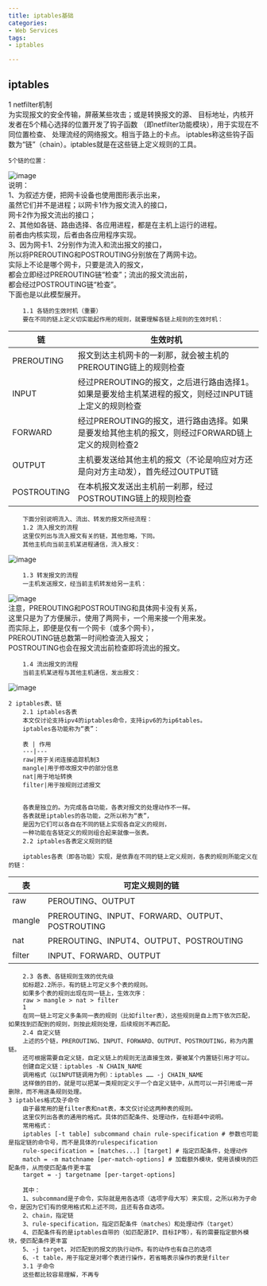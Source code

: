 ```yaml
---
title: iptables基础 
categories:
- Web Services 
tags:
- iptables

---
```


  
## iptables  
  
  
1 netfilter机制  
为实现报文的安全传输，屏蔽某些攻击；或是转换报文的源、  目标地址，内核开发者在5个精心选择的位置开发了钩子函数 
（即netfilter功能模块），用于实现在不同位置检查、  处理流经的网络报文。相当于路上的卡点。 
iptables称这些钩子函数为“链”（chain）。iptables就是在这些链上定义规则的工具。
  
	5个链的位置：  
![image](https://note.youdao.com/yws/res/14075/35414AB7AE77491EA70F3BEF9CF7235E)  
		说明：  
		1、为叙述方便，把网卡设备也使用图形表示出来，  
		虽然它们并不是进程；以网卡1作为报文流入的接口，  
		网卡2作为报文流出的接口；  
		2、其他如各链、路由选择、各应用进程，都是在主机上运行的进程。  
		前者由内核实现，后者由各应用程序实现。  
		3、因为网卡1、2分别作为流入和流出报文的接口，  
		所以将PREROUTING和POSTROUTING分别放在了两网卡边。  
		实际上不论是哪个网卡，只要是流入的报文，  
		都会立即经过PREROUTING链“检查”；流出的报文流出前，  
		都会经过POSTROUTING链“检查”。  
		下面也是以此模型展开。  
		  
		1.1 各链的生效时机（重要）  
		要在不同的链上定义切实能起作用的规则，就要理解各链上规则的生效时机：  
  
链| 生效时机  
---|---  
PREROUTING|报文到达主机网卡的一刹那，就会被主机的PREROUTING链上的规则检查  
INPUT |经过PREROUTING的报文，之后进行路由选择1。如果是要发给主机某进程的报文，则经过INPUT链上定义的规则检查  
FORWARD|经过PREROUTING的报文，进行路由选择。如果是要发给其他主机的报文，则经过FORWARD链上定义的规则检查2  
OUTPUT|主机要发送给其他主机的报文（不论是响应对方还是向对方主动发），首先经过OUTPUT链  
POSTROUTING|在本机报文发送出主机前一刹那，经过POSTROUTING链上的规则检查  
  
  
  
		下面分别说明流入、流出、转发的报文所经流程：  
		1.2 流入报文的流程  
		这里仅列出与流入报文有关的链，其他忽略，下同。  
		其他主机向当前主机某进程通信，流入报文：  
![image](https://note.youdao.com/yws/res/14079/C8810C74BABF47F88FEEF05B0FB21EA5)  
  
		1.3 转发报文的流程  
		一主机发送报文，经当前主机转发给另一主机：  
![image](https://note.youdao.com/yws/res/14076/F6CE00BE08E740978E47045AB71D5181)  
		注意，PREROUTING和POSTROUTING和具体网卡没有关系，  
		这里只是为了方便展示，使用了两网卡，一个用来接一个用来发。  
		而实际上，即便是仅有一个网卡（或多个网卡），  
		PREROUTING链总数第一时间检查流入报文；  
		POSTROUTING也会在报文流出前检查即将流出的报文。  
		  
		  
		1.4 流出报文的流程  
		当前主机某进程与其他主机通信，发出报文：  
  
![image](https://note.youdao.com/yws/res/14080/C9645BC365964E859384124AFF3DBE94)  
  
  
  
	2 iptables表、链  
		2.1 iptables各表  
		本文仅讨论支持ipv4的iptables命令，支持ipv6的为ip6tables。  
		iptables各功能称为“表”：  
		  
		表 | 作用  
		---|---  
		raw|用于关闭连接追踪机制3  
		mangle|用于修改报文中的部分信息  
		nat|用于地址转换  
		filter|用于按规则过滤报文  
		  
		  
		各表是独立的。为完成各自功能，各表对报文的处理动作不一样。  
		各表就是iptables的各功能，之所以称为“表”，  
		是因为它们可以各自在不同的链上实现各自定义的规则，  
		一种功能在各链定义的规则组合起来就像一张表。  
		2.2 iptables各表定义规则的链  
		  
		iptables各表（即各功能）实现，是依靠在不同的链上定义规则，各表的规则所能定义在的链：  
  
表| 可定义规则的链  
---|---  
raw|PEROUTING、OUTPUT  
mangle|PREROUTING、INPUT、FORWARD、OUTPUT、POSTROUTING  
nat|PREROUTING、INPUT4、OUTPUT、POSTROUTING  
filter|INPUT、FORWARD、OUTPUT  
  
  
  
		2.3 各表、各链规则生效的优先级  
		如标题2.2所示，有的链上可定义多个表的规则。  
		如果多个表的规则出现在同一链上，生效次序：  
		raw > mangle > nat > filter  
		1  
		在同一链上可定义多条同一表的规则（比如filter表），这些规则是自上而下依次匹配，如果找到匹配到的规则，则按此规则处理，后续规则不再匹配。  
		2.4 自定义链  
		上述的5个链，PREROUTING、INPUT、FORWARD、OUTPUT、POSTROUTING，称为内置链。  
		还可根据需要自定义链，自定义链上的规则无法直接生效，要被某个内置链引用才可以。  
		创建自定义链：iptables -N CHAIN_NAME  
		调用格式（以INPUT链调用为例）：iptables …… -j CHAIN_NAME  
		这样做的目的，就是可以把某一类规则定义于一个自定义链中，从而可以一并引用或一并删除，而不用逐条规则处理。  
	3 iptables格式及子命令  
		由于最常用的是filter表和nat表，本文仅讨论这两种表的规则。  
		这里仅列出各表的通用的格式。具体的匹配条件、处理动作，在标题4中说明。  
		常用格式：  
		iptables [-t table] subcommand chain rule-specification # 参数也可能是指定链的命令号，而不是具体的rulespecification  
		rule-specification = [matches...] [target] # 指定匹配条件，处理动作  
		match = -m matchname [per-match-options] # 加载额外模块，使用该模块的匹配条件，从而使匹配条件更丰富  
		target = -j targetname [per-target-options]  
		  
		其中：  
		1、subcommand是子命令，实际就是用各选项（选项字母大写）来实现，之所以称为子命令，是因为它们有的使用格式和上述不同，且还有各自选项。  
		2、chain，指定链  
		3、rule-specification，指定匹配条件（matches）和处理动作（target）  
		4、匹配条件有的是iptables自带的（如匹配源IP、目标IP等），有的需要指定额外模块，使匹配条件更丰富  
		5、-j target，对匹配到的报文的执行动作。有的动作也有自己的选项  
		6、-t table，用于指定是对哪个表进行操作，若省略表示操作的表是filter  
		3.1 子命令  
		这些都比较容易理解，不再专

